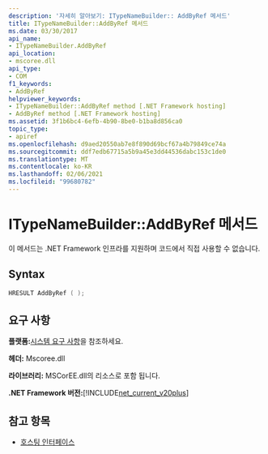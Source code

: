 ```yaml
---
description: '자세히 알아보기: ITypeNameBuilder:: AddByRef 메서드'
title: ITypeNameBuilder::AddByRef 메서드
ms.date: 03/30/2017
api_name:
- ITypeNameBuilder.AddByRef
api_location:
- mscoree.dll
api_type:
- COM
f1_keywords:
- AddByRef
helpviewer_keywords:
- ITypeNameBuilder::AddByRef method [.NET Framework hosting]
- AddByRef method [.NET Framework hosting]
ms.assetid: 3f1b6bc4-6efb-4b90-8be0-b1ba8d856ca0
topic_type:
- apiref
ms.openlocfilehash: d9aed20550ab7e8f890d69bcf67a4b79849ce74a
ms.sourcegitcommit: ddf7edb67715a5b9a45e3dd44536dabc153c1de0
ms.translationtype: MT
ms.contentlocale: ko-KR
ms.lasthandoff: 02/06/2021
ms.locfileid: "99680782"
---
```

# <a name="itypenamebuilderaddbyref-method"></a>ITypeNameBuilder::AddByRef 메서드

이 메서드는 .NET Framework 인프라를 지원하며 코드에서 직접 사용할 수 없습니다.

## <a name="syntax"></a>Syntax

```cpp
HRESULT AddByRef ( );
```

## <a name="requirements"></a>요구 사항

**플랫폼:**[시스템 요구 사항](../../get-started/system-requirements.md)을 참조하세요.

**헤더:** Mscoree.dll

**라이브러리:** MSCorEE.dll의 리소스로 포함 됩니다.

**.NET Framework 버전:**[!INCLUDE[net_current_v20plus](../../../../includes/net-current-v20plus-md.md)]

## <a name="see-also"></a>참고 항목

- [호스팅 인터페이스](hosting-interfaces.md)
